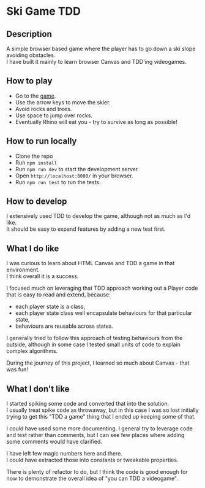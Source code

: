 # Ski Game TDD

## Description

A simple browser based game where the player has to go down a ski slope avoiding obstacles.  
I have built it mainly to learn browser Canvas and TDD'ing videogames.

## How to play

- Go to the [game](https://erikologic.github.io/ski-game-tdd/).  
- Use the arrow keys to move the skier.  
- Avoid rocks and trees.
- Use space to jump over rocks.  
- Eventually Rhino will eat you - try to survive as long as possible!

## How to run locally

- Clone the repo
- Run `npm install`
- Run `npm run dev` to start the development server
- Open `http://localhost:8080/` in your browser.  
- Run `npm run test` to run the tests.

## How to develop

I extensively used TDD to develop the game, although not as much as I'd like.  
It should be easy to expand features by adding a new test first.  

## What I do like

I was curious to learn about HTML Canvas and TDD a game in that environment.  
I think overall it is a success.  

I focused much on leveraging that TDD approach working out a Player code that is easy to read and extend, because:

- each player state is a class,
- each player state class well encapsulate behaviours for that particular state,
- behaviours are reusable across states.

I generally tried to follow this approach of testing behaviours from the outside, although in some case I tested small units of code to explain complex algorithms.

During the journey of this project, I learned so much about Canvas - that was fun!

## What I don't like

I started spiking some code and converted that into the solution.  
I usually treat spike code as throwaway, but in this case I was so lost initially trying to get this "TDD a game" thing that I ended up keeping some of that.

I could have used some more documenting.
I general try to leverage code and test rather than comments, but I can see few places where adding some comments would have clarified.

I have left few magic numbers here and there.  
I could have extracted those into constants or tweakable properties.

There is plenty of refactor to do, but I think the code is good enough for now to demonstrate the overall idea of "you can TDD a videogame".
